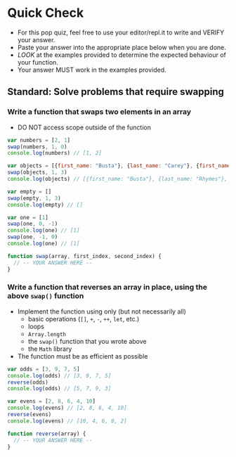 # Quick Check

- For this pop quiz, feel free to use your editor/repl.it to write and VERIFY your answer.
- Paste your answer into the appropriate place below when you are done.
- *LOOK* at the examples provided to determine the expected behaviour of your function.
- Your answer MUST work in the examples provided.

## Standard: Solve problems that require swapping

### Write a function that swaps two elements in an array

- DO NOT access scope outside of the function

```js
var numbers = [2, 1]
swap(numbers, 1, 0)
console.log(numbers) // [1, 2]

var objects = [{first_name: "Busta"}, {last_name: "Carey"}, {first_name: "Mariah"}, {last_name: "Rhymes"}]
swap(objects, 1, 3)
console.log(objects) // [{first_name: "Busta"}, {last_name: "Rhymes"}, {first_name: "Mariah"}, {last_name: "Carey"}]

var empty = []
swap(empty, 1, 3)
console.log(empty) // []

var one = [1]
swap(one, 0, -1)
console.log(one) // [1]
swap(one, -1, 0)
console.log(one) // [1]

function swap(array, first_index, second_index) {
  // -- YOUR ANSWER HERE --
}
```

### Write a function that reverses an array in place, using the above `swap()` function

- Implement the function using only (but not necessarily all)
  - basic operations (`[]`, `+`, `-`, `++`, `let`, etc.)
  - loops
  - `Array.length`
  - the `swap()` function that you wrote above
  - the `Math` library
- The function must be as efficient as possible

```js
var odds = [3, 9, 7, 5]
console.log(odds) // [3, 9, 7, 5]
reverse(odds)
console.log(odds) // [5, 7, 9, 3]

var evens = [2, 8, 6, 4, 10]
console.log(evens) // [2, 8, 6, 4, 10]
reverse(evens)
console.log(evens) // [10, 4, 6, 8, 2]

function reverse(array) {
  // -- YOUR ANSWER HERE --
}
```
